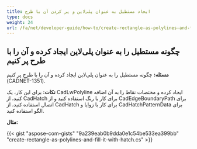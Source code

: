 ```yaml
---
title: ایجاد مستطیل به عنوان پلی‌لاین و پر کردن آن با طرح
type: docs
weight: 24
url: /fa/net/developer-guide/how-to/create-rectangle-as-polylines-and-fill-it-with-hatch/
---
```


## **چگونه مستطیل را به عنوان پلی‌لاین ایجاد کرده و آن را با طرح پر کنیم**

**مسئله:** چگونه مستطیل را به عنوان پلی‌لاین ایجاد کرده و آن را با طرح پر کنیم (CADNET-1351).

**نکات:** برای این کار، یک CadLwPolyline ایجاد کرده و مختصات نقاط را به آن اضافه کنید، از CadHatch برای کار با رنگ استفاده کنید و از CadEdgeBoundaryPath برای اتصال استفاده کنید، از CadHatch برای کار با زوایا و CadHatchPatternData برای الگو استفاده کنید.

**مثال:**

{{< gist "aspose-com-gists" "9a239eab0b9dda0e1c54be533ea399bb" "create-rectangle-as-polylines-and-fill-it-with-hatch.cs" >}}
